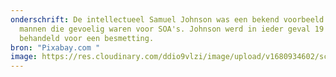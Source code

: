 ```yaml
---
onderschrift: De intellectueel Samuel Johnson was een bekend voorbeeld van rijke
  mannen die gevoelig waren voor SOA's. Johnson werd in ieder geval 19 keer
  behandeld voor een besmetting.
bron: "Pixabay.com "
image: https://res.cloudinary.com/ddio9vlzi/image/upload/v1680934602/sciencegeek/posts/schilderij-samuel-johnson.jpg
---
```

